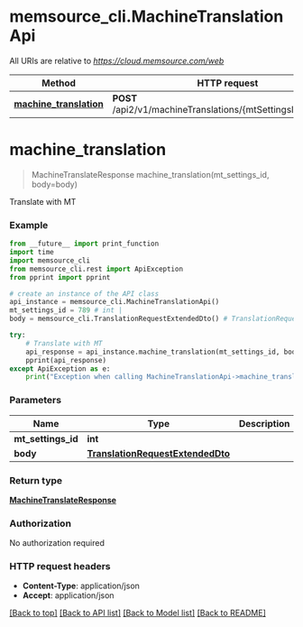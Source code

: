 # memsource_cli.MachineTranslationApi

All URIs are relative to *https://cloud.memsource.com/web*

Method | HTTP request | Description
------------- | ------------- | -------------
[**machine_translation**](MachineTranslationApi.md#machine_translation) | **POST** /api2/v1/machineTranslations/{mtSettingsId}/translate | Translate with MT


# **machine_translation**
> MachineTranslateResponse machine_translation(mt_settings_id, body=body)

Translate with MT



### Example
```python
from __future__ import print_function
import time
import memsource_cli
from memsource_cli.rest import ApiException
from pprint import pprint

# create an instance of the API class
api_instance = memsource_cli.MachineTranslationApi()
mt_settings_id = 789 # int | 
body = memsource_cli.TranslationRequestExtendedDto() # TranslationRequestExtendedDto |  (optional)

try:
    # Translate with MT
    api_response = api_instance.machine_translation(mt_settings_id, body=body)
    pprint(api_response)
except ApiException as e:
    print("Exception when calling MachineTranslationApi->machine_translation: %s\n" % e)
```

### Parameters

Name | Type | Description  | Notes
------------- | ------------- | ------------- | -------------
 **mt_settings_id** | **int**|  | 
 **body** | [**TranslationRequestExtendedDto**](TranslationRequestExtendedDto.md)|  | [optional] 

### Return type

[**MachineTranslateResponse**](MachineTranslateResponse.md)

### Authorization

No authorization required

### HTTP request headers

 - **Content-Type**: application/json
 - **Accept**: application/json

[[Back to top]](#) [[Back to API list]](../README.md#documentation-for-api-endpoints) [[Back to Model list]](../README.md#documentation-for-models) [[Back to README]](../README.md)

